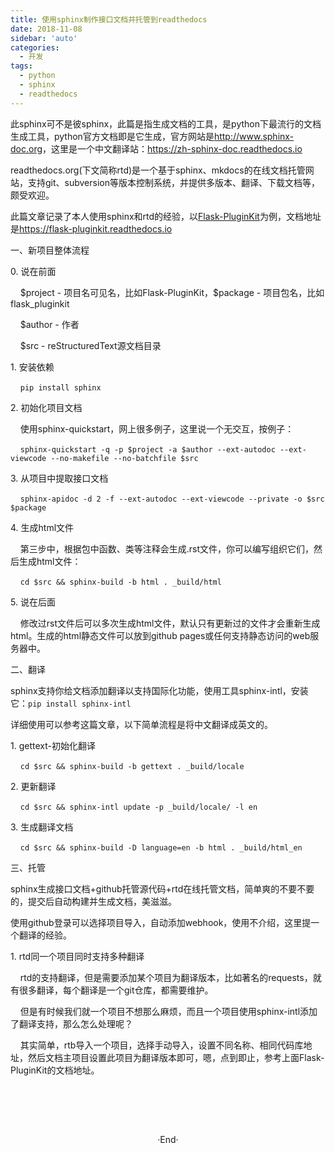 ```yaml
---
title: 使用sphinx制作接口文档并托管到readthedocs
date: 2018-11-08
sidebar: 'auto'
categories:
  - 开发
tags:
  - python
  - sphinx
  - readthedocs
---
```


<p>此sphinx可不是彼sphinx，此篇是指生成文档的工具，是python下最流行的文档生成工具，python官方文档即是它生成，官方网站是<a href="http://www.sphinx-doc.org" target="_blank" style="background-color: rgb(255, 255, 255);">http://www.sphinx-doc.org</a>，这里是一个中文翻译站：<a href="https://zh-sphinx-doc.readthedocs.io" target="_blank" style="background-color: rgb(255, 255, 255);">https://zh-sphinx-doc.readthedocs.io</a></p><p>readthedocs.org(下文简称rtd)是一个基于sphinx、mkdocs的在线文档托管网站，支持git、subversion等版本控制系统，并提供多版本、翻译、下载文档等，颇受欢迎。</p><p>此篇文章记录了本人使用sphinx和rtd的经验，以<a href="https://github.com/staugur/Flask-PluginKit" target="_blank">Flask-PluginKit</a>为例，文档地址是<a href="https://flask-pluginkit.readthedocs.io" target="_blank" style="background-color: rgb(255, 255, 255);">https://flask-pluginkit.readthedocs.io</a></p><p>一、新项目整体流程</p><p>0. 说在前面</p><p>&nbsp; &nbsp; $project - 项目名可见名，比如Flask-PluginKit，$package - 项目包名，比如flask_pluginkit</p><p>&nbsp; &nbsp; $author - 作者</p><p>&nbsp; &nbsp; $src - reStructuredText源文档目录</p><p>1. 安装依赖</p><p>&nbsp;&nbsp;&nbsp;&nbsp;<code>pip install sphinx</code></p><p>2. 初始化项目文档</p><p>&nbsp; &nbsp; 使用sphinx-quickstart，网上很多例子，这里说一个无交互，按例子：</p><p>&nbsp;&nbsp;&nbsp;&nbsp;<code>sphinx-quickstart -q -p $project -a $author --ext-autodoc --ext-viewcode --no-makefile --no-batchfile $src</code></p><p>3. 从项目中提取接口文档</p><p>&nbsp;&nbsp;&nbsp;&nbsp;<code>sphinx-apidoc&nbsp;-d&nbsp;2&nbsp;-f&nbsp;--ext-autodoc&nbsp;--ext-viewcode&nbsp;--private&nbsp;-o $src $package</code></p><p>4. 生成html文件</p><p>&nbsp; &nbsp; 第三步中，根据包中函数、类等注释会生成.rst文件，你可以编写组织它们，然后生成html文件：</p><p>&nbsp;&nbsp;&nbsp;&nbsp;<code>cd $src &amp;&amp;&nbsp;sphinx-build&nbsp;-b&nbsp;html&nbsp;.&nbsp;_build/html</code></p><p>5. 说在后面</p><p>&nbsp; &nbsp; 修改过rst文件后可以多次生成html文件，默认只有更新过的文件才会重新生成html。生成的html静态文件可以放到github pages或任何支持静态访问的web服务器中。</p><p>二、翻译</p><p>sphinx支持你给文档添加翻译以支持国际化功能，使用工具sphinx-intl，安装它：<code>pip install sphinx-intl</code></p><p>详细使用可以参考这篇文章，以下简单流程是将中文翻译成英文的。</p><p>1. gettext-初始化翻译</p><p>&nbsp;&nbsp;&nbsp;&nbsp;<code>cd $src &amp;&amp;&nbsp;sphinx-build&nbsp;-b&nbsp;gettext&nbsp;.&nbsp;_build/locale</code></p><p>2. 更新翻译</p><p>&nbsp;&nbsp;&nbsp;&nbsp;<code>cd $src &amp;&amp;&nbsp;sphinx-intl&nbsp;update&nbsp;-p&nbsp;_build/locale/&nbsp;-l&nbsp;en</code></p><p>3. 生成翻译文档</p><p>&nbsp;&nbsp;&nbsp;&nbsp;<code>cd $src &amp;&amp;&nbsp;sphinx-build&nbsp;-D&nbsp;language=en&nbsp;-b&nbsp;html&nbsp;.&nbsp;_build/html_en</code></p><p>三、托管</p><p>sphinx生成接口文档+github托管源代码+rtd在线托管文档，简单爽的不要不要的，提交后自动构建并生成文档，美滋滋。</p><p>使用github登录可以选择项目导入，自动添加webhook，使用不介绍，这里提一个翻译的经验。</p><p>1. rtd同一个项目同时支持多种翻译</p><p>&nbsp; &nbsp; rtd的支持翻译，但是需要添加某个项目为翻译版本，比如著名的requests，就有很多翻译，每个翻译是一个git仓库，都需要维护。</p><p>&nbsp; &nbsp; 但是有时候我们就一个项目不想那么麻烦，而且一个项目使用sphinx-intl添加了翻译支持，那么怎么处理呢？</p><p>&nbsp; &nbsp; 其实简单，rtb导入一个项目，选择手动导入，设置不同名称、相同代码库地址，然后文档主项目设置此项目为翻译版本即可，嗯，点到即止，参考上面Flask-PluginKit的文档地址。</p><p><br></p><p><br></p>
<br>

<center>  ·End·  </center>
